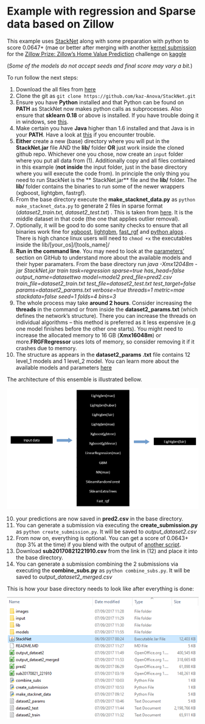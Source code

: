 # Example with regression and Sparse data based on Zillow

This example uses [StackNet](https://github.com/kaz-Anova/StackNet) along with some preparation with python to score 0.0647+ (mae or better after merging with another [kernel submission](https://www.kaggle.com/davidfumo/boosted-trees-lb-0-0643707/code) for the [Zillow Prize: Zillow’s Home Value Prediction](https://www.kaggle.com/c/zillow-prize-1/) challenge on [kaggle](https://www.kaggle.com/) 

(*Some of the models do not accept seeds and final score may vary a bit.*)

To run follow the next steps:

1. Download the all files from [here](https://www.kaggle.com/c/zillow-prize-1/data) 
2. Clone the git as `git clone https://github.com/kaz-Anova/StackNet.git`
3. Ensure you have **Python** installed and that Python can be found on **PATH** as StackNet now makes python calls as subprocesses. Also ensure that **sklearn 0.18** or above is installed. If you have trouble doing it in windows, see [this](https://www.youtube.com/watch?v=Y2q_b4ugPWk).  
4. Make certain you have **Java** higher than 1.6 installed and that Java is in your **PATH**. Have a look at [this](https://www.java.com/en/download/help/path.xml) if you encounter trouble.
5. **Either** create a new (base) directory where you will put in the **StackNet.jar** file AND the **lib/** folder **OR** just work inside the cloned github repo. Whichever one you chose, now create an `input` folder where you put  all data from (1). Additionally copy and all files contained in this example (**not inside** the input folder, just in the base directory where you will execute the code from). In principle the only thing you need to run StackNet is the ** StackNet.jar** file and the **lib/** folder. The **lib/** folder contains the binaries to run some of the newer wrappers (xgboost, lightgbm, fastrgf).
6. From the base directory execute the **make_stacknet_data.py** as `python  make_stacknet_data.py` to generate 2 files in sparse format (*dataset2_train.txt,* *dataset2_test.txt*) . This is taken from [here](https://www.kaggle.com/danieleewww/xgboost-lightgbm-and-olsv107-w-month-features). It is the middle dataset in that code (the one that applies outlier removal). 
6. Optionally, it will be good to do some sanity checks to ensure that all binaries work fine for [xgboost](https://github.com/kaz-Anova/StackNet#install-xgboost), [lightgbm](https://github.com/kaz-Anova/StackNet#install-lightgbm), [fast_rgf](https://github.com/kaz-Anova/StackNet#install-fast_rgf-new) and [python algos](https://github.com/kaz-Anova/StackNet#install-sklearn-algorithmsnew) . There is high chance linux users will need to `chmod +x`  the executables inside the lib/[your_os]/[tools_name]/
7. **Run in the command line**. You may need to look at the [parameters’](https://github.com/kaz-Anova/StackNet#command-line-parameters) section on GitHub to understand more about the available models and their hyper paramaters. From the base directory run 
*java -Xmx12048m -jar StackNet.jar train task=regression sparse=true has_head=false output_name=datasettwo model=model2 pred_file=pred2.csv train_file=dataset2_train.txt test_file=dataset2_test.txt test_target=false params=dataset2_params.txt verbose=true threads=1 metric=mae stackdata=false seed=1 folds=4 bins=3*
8. The whole process may take **around 2 hours**. Consider increasing the **threads** in the command or from inside the **dataset2_params.txt** (which defines the network’s structure). There you can increase the threads on individual algorithms – this method is preferred as it less expensive (e.g one model finishes before the other one starts).  You  might need to increase the allocated memory to 16 GB (**Xmx16048m**) or more.**FRGFRegressor** uses lots of memory, so consider removing it if it crashes due to memory.   
9. The structure as appears in the **dataset2_params .txt** file contains 12 level_1 models and 1 level_2 model. You can learn more about the available models and parameters [here]( https://github.com/kaz-Anova/StackNet/blob/master/parameters/PARAMETERS.MD)

The architecture of this ensemble is illustrated bellow.

![Alt text](/example/zillow_regression_sparse/images/structure.png?raw=true "architecture")


10. your predictions are now saved in **pred2.csv** in the base directory.
11. You can generate a submission via executing the **create_submission.py** as `python create_submission.py`. It will be saved to *output_dataset2.csv*
12. From now on, everything is optional. You can get a score of 0.0643+ (top 3% at the time) if you blend with the output of [another script](https://www.kaggle.com/davidfumo/boosted-trees-lb-0-0643707/output).
13. Download **sub20170821221910.csv** from the link in (12) and place it into the base directory.
14. You can generate a submission combining the 2 submissions via executing the **combine_subs.py** as `python combine_subs.py`. It will be saved to *output_dataset2_merged.csv*

This is how your base directory needs to look like after everything is done: 

![Alt text](/example/zillow_regression_sparse/images/tree.png?raw=true "architecture")

